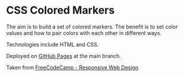 # CSS Colored Markers

The aim is to build a set of colored markers.  The benefit is to set color values and how to pair colors with each other in different ways.

Technologies include HTML and CSS.

Deployed on [GitHub Pages](https://derektypist.github.io/css-colored-markers/) at the main branch.

Taken from [FreeCodeCamp - Responsive Web Design](https://www.freecodecamp.org/learn/2022/responsive-web-design/)
